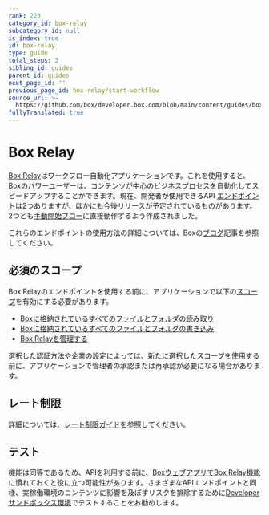 ```yaml
---
rank: 223
category_id: box-relay
subcategory_id: null
is_index: true
id: box-relay
type: guide
total_steps: 2
sibling_id: guides
parent_id: guides
next_page_id: ''
previous_page_id: box-relay/start-workflow
source_url: >-
  https://github.com/box/developer.box.com/blob/main/content/guides/box-relay/index.md
fullyTranslated: true
---
```

# Box Relay

[Box Relay][boxrelay]はワークフロー自動化アプリケーションです。これを使用すると、Boxのパワーユーザーは、コンテンツが中心のビジネスプロセスを自動化してスピードアップすることができます。現在、開発者が使用できるAPI [エンドポイント][workflow]は2つありますが、ほかにも今後リリースが予定されているものがあります。2つとも[手動開始フロー][manualstart]に直接動作するよう作成されました。

<Message type="notice">

これらのエンドポイントの使用方法の詳細については、Boxの[ブログ][blog]記事を参照してください。

</Message>

## 必須のスコープ

Box Relayのエンドポイントを使用する前に、アプリケーションで以下の[スコープ][scopes]を有効にする必要があります。

* [Boxに格納されているすべてのファイルとフォルダの読み取り][read]
* [Boxに格納されているすべてのファイルとフォルダの書き込み][write]
* [Box Relayを管理する][relay]

<Message type="warning">

選択した認証方法や企業の設定によっては、新たに選択したスコープを使用する前に、アプリケーションで管理者の承認または再承認が必要になる場合があります。

</Message>

## レート制限

詳細については、[レート制限ガイド][ratelimit]を参照してください。

## テスト

機能は同等であるため、APIを利用する前に、[BoxウェブアプリでBox Relay機能][webapp]に慣れておくと役に立つ可能性があります。さまざまなAPIエンドポイントと同様、実稼働環境のコンテンツに影響を及ぼすリスクを排除するために[Developerサンドボックス環境][sandbox]でテストすることをお勧めします。

[scopes]: g://api-calls/permissions-and-errors/scopes

[read]: g://api-calls/permissions-and-errors/scopes/#read-all-files-and-folders

[write]: g://api-calls/permissions-and-errors/scopes/#read-and-write-all-files-and-folders

[ratelimit]: g://api-calls/permissions-and-errors/rate-limits/#per-api-rate-limits

<!-- i18n-enable localize-links -->

[webapp]: https://support.box.com/hc/ja/articles/360044628853-手動で開始するワークフローの作成と実行

[sandbox]: https://support.box.com/hc/ja/articles/360043697274

<!-- i18n-disable localize-links -->

[relay]: g://api-calls/permissions-and-errors/scopes/#manage-box-relay

<!-- i18n-enable localize-links -->

[boxrelay]: https://support.box.com/hc/ja/articles/360044196213-Box-Relayの概要

[workflow]: https://ja.developer.box.com/reference/resources/workflow/

[manualstart]: https://support.box.com/hc/ja/articles/360044628853-手動で開始するワークフローの作成と実行

[blog]: https://medium.com/@Box_Developers/手動開始ワークフローapiとbox-relay-64f9136f1682

<!-- i18n-disable localize-links -->
